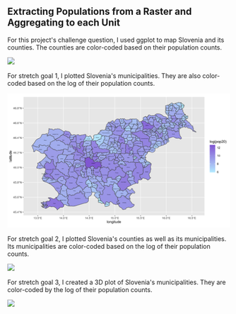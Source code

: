 ## Extracting Populations from a Raster and Aggregating to each Unit

For this project's challenge question, I used ggplot to map Slovenia and its counties. The counties are color-coded based on their population counts.

![](svn_pop20_adm1.png)

For stretch goal 1, I plotted Slovenia's municipalities. They are also color-coded based on the log of their population counts.

![](svn_pop20_adm2.png)

For stretch goal 2, I plotted Slovenia's counties as well as its municipalities. Its municipalities are color-coded based on the log of their population counts.

![](svn_pop20_adm2+1.png)

For stretch goal 3, I created a 3D plot of Slovenia's municipalities. They are color-coded by the log of their population counts.

![](svn_mov.gif)
